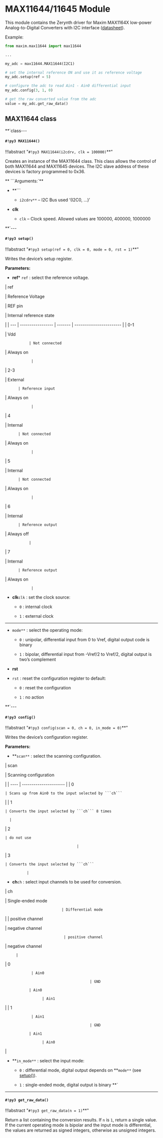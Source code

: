# MAX11644/11645 Module

This module contains the Zerynth driver for Maxim MAX1164X low-power Analog-to-Digital Converters with I2C interface ([datasheet](https://datasheets.maximintegrated.com/en/ds/MAX11644-MAX11645.pdf)).

Example:

```py
from maxim.max11644 import max11644

...

my_adc = max11644.MAX11644(I2C1)

# set the internal reference ON and use it as reference voltage
my_adc.setup(ref = 5)

# configure the adc to read Ain1 - Ain0 differential input
my_adc.config(3, 1, 0)

# get the raw converted value from the adc
value = my_adc.get_raw_data()
```

## MAX11644 class


**`class---
#### `#!py3 MAX11644()`

!!!abstract "`#!py3 MAX11644(i2cdrv, clk = 100000)`**"

Creates an instance of the MAX11644 class. This class allows the control of both MAX11644 and MAX11645 devices.
The I2C slave address of these devices is factory programmed to 0x36.


** ```Arguments:`**

-	**```

    
    * ```i2cdrv**``` – I2C Bus used ‘(I2C0, …)’
-	**clk**

    * ```clk``` – Clock speed. Allowed values are 100000, 400000, 1000000



**`---
#### `#!py3 setup()`

!!!abstract "`#!py3 setup(ref = 0, clk = 0, mode = 0, rst = 1)`**"

Writes the device’s setup register.

**Parameters:**


-	**ref*** ```ref``` : select the reference voltage.

| ref

 | Reference Voltage

 | REF pin

 | Internal reference state

 |
| --- | ----------------- | ------- | ------------------------ |
| 0-1

 | Vdd

               | Not connected

 | Always on

                |
| 2-3

 | External

          | Reference input

 | Always on

                |
| 4

   | Internal

          | Not connected

   | Always on

                |
| 5

   | Internal

          | Not connected

   | Always on

                |
| 6

   | Internal

          | Reference output

 | Always off

               |
| 7

   | Internal

          | Reference output

 | Always on

                |

* **clk**```clk``` : set the clock source:


    * `0` : internal clock


    * `1` : external clock
* **

* ```mode**``` : select the operating mode:


    * `0` : unipolar, differential input from 0 to Vref, digital output code is binary


    * `1` : bipolar, differential input from -Vref/2 to Vref/2, digital output is two’s complement
* **rst**

* ```rst``` : reset the configuration register to default:


    * `0` : reset the configuration


    * `1` : no action


**`---
#### `#!py3 config()`

!!!abstract "`#!py3 config(scan = 0, ch = 0, in_mode = 0)`**"

Writes the device’s configuration register.

**Parameters:**


* **```scan**``` : select the scanning configuration.

| scan

 | Scanning configuration

 |
| ---- | ---------------------- |
| 0

    | Scans up from Ain0 to the input selected by ```ch```

 |
| 1

    | Converts the input selected by ```ch``` 8 times

      |
| 2

    | do not use

                                     |
| 3

    | Converts the input selected by ```ch```

              |

* **ch**```ch``` : select input channels to be used for conversion.

| ch

   | Single-ended mode

                              | Differential mode

 |
| positive channel

 | negative channel

                               | positive channel

  | negative channel

         |
| 0

                | Ain0

                                           | GND

               | Ain0

                     | Ain1

 |
| 1

                | Ain1

                                           | GND

               | Ain1

                     | Ain0

 |

* **```in_mode**``` : select the input mode:


    * `0` : differential mode, digital output depends on **```mode**``` (see [setup()](https://docs.zerynth.com/latest/official/lib.maxim.max11644/docs/official_lib.maxim.max11644_max11644.html#setup)).


    * `1` : single-ended mode, digital output is binary
**`

---
#### `#!py3 get_raw_data()`

!!!abstract "`#!py3 get_raw_data(n = 1)`**"

Return a list containing the conversion results. If ```n``` is `1`, return a single value. 
If the current  operating mode is bipolar and the input mode is differential, the values are returned as signed integers, otherwise as unsigned integers.
<!--stackedit_data:
eyJoaXN0b3J5IjpbLTM1ODY4MTM5OCwtOTE3NTQ1NDgwXX0=
-->